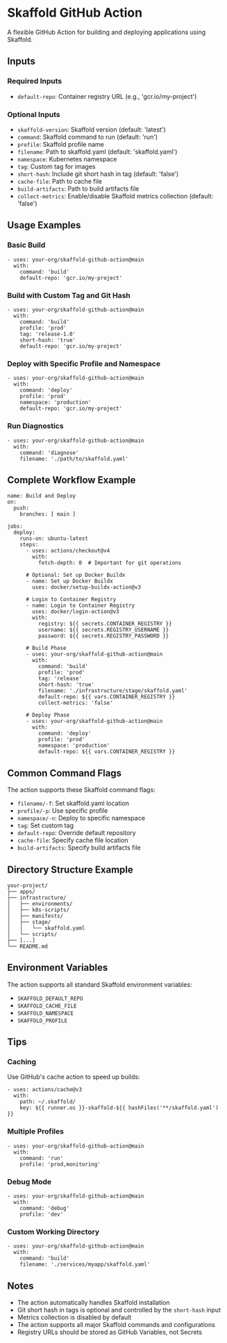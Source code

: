 # Skaffold GitHub Action

A flexible GitHub Action for building and deploying applications using Skaffold.

## Inputs

### Required Inputs
- `default-repo`: Container registry URL (e.g., 'gcr.io/my-project')

### Optional Inputs
- `skaffold-version`: Skaffold version (default: 'latest')
- `command`: Skaffold command to run (default: 'run')
- `profile`: Skaffold profile name
- `filename`: Path to skaffold.yaml (default: 'skaffold.yaml')
- `namespace`: Kubernetes namespace
- `tag`: Custom tag for images
- `short-hash`: Include git short hash in tag (default: 'false')
- `cache-file`: Path to cache file
- `build-artifacts`: Path to build artifacts file
- `collect-metrics`: Enable/disable Skaffold metrics collection (default: 'false')

## Usage Examples

### Basic Build
```
- uses: your-org/skaffold-github-action@main
  with:
    command: 'build'
    default-repo: 'gcr.io/my-project'
```

### Build with Custom Tag and Git Hash
```
- uses: your-org/skaffold-github-action@main
  with:
    command: 'build'
    profile: 'prod'
    tag: 'release-1.0'
    short-hash: 'true'
    default-repo: 'gcr.io/my-project'
```

### Deploy with Specific Profile and Namespace
```
- uses: your-org/skaffold-github-action@main
  with:
    command: 'deploy'
    profile: 'prod'
    namespace: 'production'
    default-repo: 'gcr.io/my-project'
```

### Run Diagnostics
```
- uses: your-org/skaffold-github-action@main
  with:
    command: 'diagnose'
    filename: './path/to/skaffold.yaml'
```

## Complete Workflow Example

```
name: Build and Deploy
on:
  push:
    branches: [ main ]

jobs:
  deploy:
    runs-on: ubuntu-latest
    steps:
      - uses: actions/checkout@v4
        with:
          fetch-depth: 0  # Important for git operations
      
      # Optional: Set up Docker Buildx
      - name: Set up Docker Buildx
        uses: docker/setup-buildx-action@v3
      
      # Login to Container Registry
      - name: Login to Container Registry
        uses: docker/login-action@v3
        with:
          registry: ${{ secrets.CONTAINER_REGISTRY }}
          username: ${{ secrets.REGISTRY_USERNAME }}
          password: ${{ secrets.REGISTRY_PASSWORD }}
      
      # Build Phase
      - uses: your-org/skaffold-github-action@main
        with:
          command: 'build'
          profile: 'prod'
          tag: 'release'
          short-hash: 'true'
          filename: './infrastructure/stage/skaffold.yaml'
          default-repo: ${{ vars.CONTAINER_REGISTRY }}
          collect-metrics: 'false'
          
      # Deploy Phase
      - uses: your-org/skaffold-github-action@main
        with:
          command: 'deploy'
          profile: 'prod'
          namespace: 'production'
          default-repo: ${{ vars.CONTAINER_REGISTRY }}
```

## Common Command Flags

The action supports these Skaffold command flags:

- `filename/-f`: Set skaffold.yaml location
- `profile/-p`: Use specific profile
- `namespace/-n`: Deploy to specific namespace
- `tag`: Set custom tag
- `default-repo`: Override default repository
- `cache-file`: Specify cache file location
- `build-artifacts`: Specify build artifacts file

## Directory Structure Example

```
your-project/
├── apps/
├── infrastructure/
│   ├── environments/
│   ├── k8s-scripts/
│   ├── manifests/
│   ├── stage/
│   │   └── skaffold.yaml
│   └── scripts/
├── [...]
└── README.md
```

## Environment Variables

The action supports all standard Skaffold environment variables:

- `SKAFFOLD_DEFAULT_REPO`
- `SKAFFOLD_CACHE_FILE`
- `SKAFFOLD_NAMESPACE`
- `SKAFFOLD_PROFILE`

## Tips

### Caching
Use GitHub's cache action to speed up builds:
```
- uses: actions/cache@v3
  with:
    path: ~/.skaffold/
    key: ${{ runner.os }}-skaffold-${{ hashFiles('**/skaffold.yaml') }}
```

### Multiple Profiles
```
- uses: your-org/skaffold-github-action@main
  with:
    command: 'run'
    profile: 'prod,monitoring'
```

### Debug Mode
```
- uses: your-org/skaffold-github-action@main
  with:
    command: 'debug'
    profile: 'dev'
```

### Custom Working Directory
```
- uses: your-org/skaffold-github-action@main
  with:
    command: 'build'
    filename: './services/myapp/skaffold.yaml'
```

## Notes

- The action automatically handles Skaffold installation
- Git short hash in tags is optional and controlled by the `short-hash` input
- Metrics collection is disabled by default
- The action supports all major Skaffold commands and configurations
- Registry URLs should be stored as GitHub Variables, not Secrets
